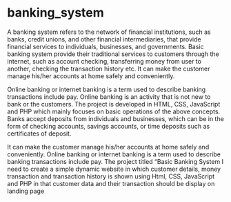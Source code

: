 # banking_system

A banking system refers to the network of financial institutions, such as banks, credit unions, and other financial intermediaries, that provide financial services to individuals, businesses, and governments. Basic banking system provide their traditional services to customers through the internet, such as account checking, transferring money from user to another, checking the transaction history etc. It can make the customer manage his/her accounts at home safely and conveniently.

Online banking or internet banking is a term used to describe banking transactions include pay. Online banking is an activity that is not new to bank or the customers. The project is developed in HTML, CSS, JavaScript and PHP which mainly focuses on basic operations of the above concepts. Banks accept deposits from individuals and businesses, which can be in the form of checking accounts, savings accounts, or time deposits such as certificates of deposit. 

It can make the customer manage his/her accounts at home safely and conveniently. Online banking or internet banking is a term used to describe banking transactions include pay. The project titled “Basic Banking System I need to create a simple dynamic website in which customer details, money transaction and transaction history is shown using Html, CSS, JavaScript and PHP in that customer data and their transaction should be display on landing page
